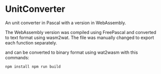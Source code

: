 # UnitConverter

An unit converter in Pascal with a version in WebAssembly.

The WebAssembly version was compiled using FreePascal and converted to text format using wasm2wat. The file was manually changed to export each function separately.

and can be converted to binary format using wat2wasm with this commands:

<code>npm install
npm run build</code>
